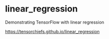 # linear_regression
Demonstrating TensorFlow with linear regression 

https://tensorchiefs.github.io/linear_regression
